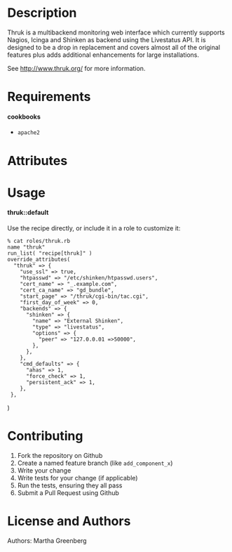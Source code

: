 Description
===========

Thruk is a multibackend monitoring web interface which currently
supports Nagios, Icinga and Shinken as backend using the Livestatus
API. It is designed to be a drop in replacement and covers almost all
of the original features plus adds additional enhancements for large
installations.

See http://www.thruk.org/ for more information.

Requirements
============

#### cookbooks
- `apache2`

Attributes
==========

Usage
=====
#### thruk::default
Use the recipe directly, or include it in a role to customize it:

    % cat roles/thruk.rb
    name "thruk"
    run_list( "recipe[thruk]" )
    override_attributes(
      "thruk" => {
        "use_ssl" => true,
        "htpasswd" => "/etc/shinken/htpasswd.users",
        "cert_name" => "_.example.com",
        "cert_ca_name" => "gd_bundle",
        "start_page" => "/thruk/cgi-bin/tac.cgi",
        "first_day_of_week" => 0,
        "backends" => {
          "shinken" => {
            "name" => "External Shinken",
            "type" => "livestatus",
            "options" => {
              "peer" => "127.0.0.01 =>50000",
            },
          },
        },
        "cmd_defaults" => {
          "ahas" => 1,
          "force_check" => 1,
          "persistent_ack" => 1,
        },
     },
   )

Contributing
============

1. Fork the repository on Github
2. Create a named feature branch (like `add_component_x`)
3. Write your change
4. Write tests for your change (if applicable)
5. Run the tests, ensuring they all pass
6. Submit a Pull Request using Github

License and Authors
===================
Authors: Martha Greenberg
